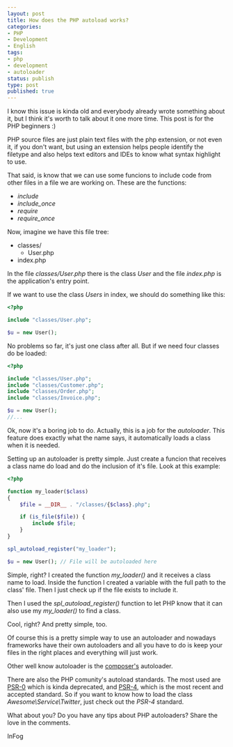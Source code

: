 ```yaml
---
layout: post
title: How does the PHP autoload works?
categories:
- PHP
- Development
- English
tags:
- php
- development
- autoloader
status: publish
type: post
published: true
---
```


I know this issue is kinda old and everybody already wrote something about it,
but I think it's worth to talk about it one more time. This post is for the
PHP beginners :)

PHP source files are just plain text files with the php extension, or not
even it, if you don't want, but using an extension helps people identify the
filetype and also helps text editors and IDEs to know what syntax highlight
to use.

That said, is know that we can use some funcions to include code from other
files in a file we are working on. These are the functions:

- *include*
- *include_once*
- *require*
- *require_once*

Now, imagine we have this file tree:

- classes/
  - User.php
- index.php

In the file *classes/User.php* there is the class *User* and the file
*index.php* is the application's entry point.

If we want to use the class *Users* in index, we should do something like this:

```php
<?php

include "classes/User.php";

$u = new User();
```

No problems so far, it's just one class after all. But if we need four classes
do be loaded:

```php
<?php

include "classes/User.php";
include "classes/Customer.php";
include "classes/Order.php";
include "classes/Invoice.php";

$u = new User();
//...
```

Ok, now it's a boring job to do. Actually, this is a job for the *autoloader*.
This feature does exactly what the name says, it automatically loads a class
when it is needed.

Setting up an autoloader is pretty simple. Just create a funcion that receives
a class name do load and do the inclusion of it's file. Look at this example:

```php
<?php

function my_loader($class)
{
    $file = __DIR__ . "/classes/{$class}.php";

    if (is_file($file)) {
        include $file;
    }
}

spl_autoload_register("my_loader");

$u = new User(); // File will be autoloaded here
```

Simple, right? I created the function *my_loader()* and it receives a class name
to load. Inside the function I created a variable with the full path to the
class' file. Then I just check up if the file exists to include it.

Then I used the *spl_autoload_register()* function to let PHP know that it can
also use my *my_loader()* to find a class.

Cool, right? And pretty simple, too.

Of course this is a pretty simple way to use an autoloader and nowadays
frameworks have their own autoloaders and all you have to do is keep your files
in the right places and everything will just work.

Other well know autoloader is the
[composer's](http://getcomposer.org "Composer's page") autoloader.

There are also the PHP comunity's autoload standards. The most used are
[PSR-0](http://www.php-fig.org/psr/psr-0/)
which is kinda deprecated, and [PSR-4](http://www.php-fig.org/psr/psr-4/),
which is the most recent and accepted standard. So if you want to know how to
load the class *Awesome\\Service\\Twitter*, just check out the *PSR-4* standard.

What about you? Do you have any tips about PHP autoloaders? Share the love in the
comments.

InFog
